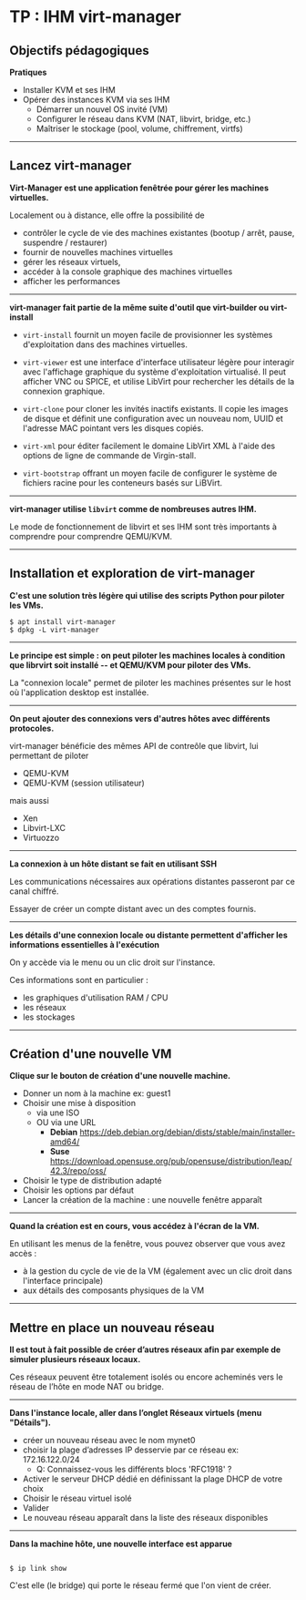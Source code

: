# TP : IHM virt-manager 

## Objectifs pédagogiques

**Pratiques**

- Installer KVM et ses IHM
- Opérer des instances KVM via ses IHM
  - Démarrer un nouvel OS invité (VM)
  - Configurer le réseau dans KVM (NAT, libvirt, bridge, etc.)
  - Maîtriser le stockage (pool, volume, chiffrement, virtfs)

---



## Lancez virt-manager


**Virt-Manager est une application fenêtrée pour gérer les machines virtuelles.** 

Localement ou à distance, elle offre la possibilité de 
- contrôler le cycle de vie des machines existantes (bootup / arrêt, pause, suspendre / restaurer)
- fournir de nouvelles machines virtuelles 
- gérer les réseaux virtuels, 
- accéder à la console graphique des machines virtuelles 
- afficher les performances

---

**virt-manager fait partie de la même suite d'outil que virt-builder ou virt-install**
- `virt-install` fournit un moyen facile de provisionner les systèmes d'exploitation dans des machines virtuelles.

- `virt-viewer` est une interface d'interface utilisateur légère pour interagir avec l'affichage graphique du système d'exploitation virtualisé. Il peut afficher VNC ou SPICE, et utilise LibVirt pour rechercher les détails de la connexion graphique.

- `virt-clone` pour cloner les invités inactifs existants. Il copie les images de disque et définit une configuration avec un nouveau nom, UUID et l'adresse MAC pointant vers les disques copiés.

- `virt-xml` pour éditer facilement le domaine LibVirt XML à l'aide des options de ligne de commande de Virgin-stall.

- `virt-bootstrap` offrant un moyen facile de configurer le système de fichiers racine pour les conteneurs basés sur LiBVirt.

--- 
**virt-manager utilise `libvirt` comme de nombreuses autres IHM.**

Le mode de fonctionnement de libvirt et ses IHM sont très importants à comprendre pour comprendre QEMU/KVM.

---

## Installation et exploration de virt-manager

**C'est une solution très légère qui utilise des scripts Python pour piloter les VMs.** 

```shell
$ apt install virt-manager 
$ dpkg -L virt-manager
```

--- 

**Le principe est simple : on peut piloter les machines locales à condition que librvirt soit installé -- et QEMU/KVM pour piloter des VMs.**

La "connexion locale" permet de piloter les machines présentes sur le host où l'application desktop est installée. 

---

**On peut ajouter des connexions vers d'autres hôtes avec différents protocoles.**

virt-manager bénéficie des mêmes API de contreôle que libvirt, lui permettant de piloter

- QEMU-KVM 
- QEMU-KVM (session utilisateur)

mais aussi
- Xen
- Libvirt-LXC
- Virtuozzo

--- 

**La connexion à un hôte distant se fait en utilisant SSH**

Les communications nécessaires aux opérations distantes passeront par ce canal chiffré.

Essayer de créer un compte distant avec un des comptes fournis.

---

**Les détails d'une connexion locale ou distante permettent d'afficher les informations essentielles à l'exécution**

On y accède via le menu ou un clic droit sur l'instance.

Ces informations sont en particulier :

- les graphiques d'utilisation RAM / CPU
- les réseaux 
- les stockages

---

## Création d'une nouvelle VM

**Clique sur le bouton de création d'une nouvelle machine.** 

* Donner un nom à la machine ex: guest1
* Choisir une mise à disposition 
  * via une ISO
  * OU via une URL
    * **Debian** https://deb.debian.org/debian/dists/stable/main/installer-amd64/
    * **Suse** https://download.opensuse.org/pub/opensuse/distribution/leap/42.3/repo/oss/
* Choisir le type de distribution adapté
* Choisir les options par défaut
* Lancer la création de la machine : une nouvelle fenêtre apparaît

--- 

**Quand la création est en cours, vous accédez à l'écran de la VM.**

En utilisant les menus de la fenêtre, vous pouvez observer que vous avez accès :
- à la gestion du cycle de vie de la VM (également avec un clic droit dans l'interface principale)
- aux détails des composants physiques de la VM

--- 

## Mettre en place un nouveau réseau 

**Il est tout à fait possible de créer d’autres réseaux afin par exemple de simuler plusieurs réseaux locaux.** 

Ces réseaux peuvent être totalement isolés ou encore acheminés vers le réseau de l’hôte en mode NAT ou bridge. 

--- 

**Dans l'instance locale, aller dans l’onglet Réseaux virtuels (menu "Détails").**

- créer un nouveau réseau avec le nom mynet0
- choisir la plage d’adresses IP desservie par ce réseau ex: 172.16.122.0/24
  - Q: Connaissez-vous les différents blocs 'RFC1918' ? 
- Activer le serveur DHCP dédié en définissant la plage DHCP de votre choix
- Choisir le réseau virtuel isolé 
- Valider
- Le nouveau réseau apparaît dans la liste des réseaux disponibles

---

**Dans la machine hôte, une nouvelle interface est apparue**

```shell

$ ip link show

```
C'est elle (le bridge) qui porte le réseau fermé que l'on vient de créer.  